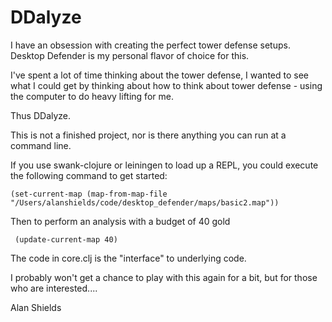 DDalyze
=======

I have an obsession with creating the perfect tower defense setups. Desktop
Defender is my personal flavor of choice for this.

I've spent a lot of time thinking about the tower defense, I wanted to see what
I could get by thinking about how to think about tower defense - using the
computer to do heavy lifting for me.

Thus DDalyze.

This is not a finished project, nor is there anything you can run at a command
line.

If you use swank-clojure or leiningen to load up a REPL, you could execute the
following command to get started:

    (set-current-map (map-from-map-file "/Users/alanshields/code/desktop_defender/maps/basic2.map"))

Then to perform an analysis with a budget of 40 gold

     (update-current-map 40)

The code in core.clj is the "interface" to underlying code.

I probably won't get a chance to play with this again for a bit, but for those who
are interested....

Alan Shields
